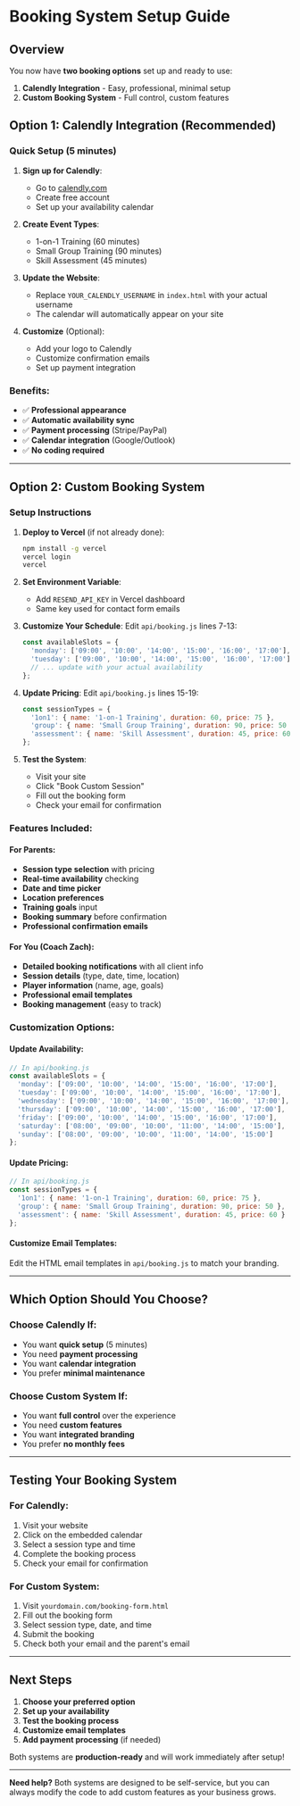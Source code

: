 # Booking System Setup Guide

## Overview

You now have **two booking options** set up and ready to use:

1. **Calendly Integration** - Easy, professional, minimal setup
2. **Custom Booking System** - Full control, custom features

## Option 1: Calendly Integration (Recommended)

### Quick Setup (5 minutes)

1. **Sign up for Calendly**:
   - Go to [calendly.com](https://calendly.com)
   - Create free account
   - Set up your availability calendar

2. **Create Event Types**:
   - 1-on-1 Training (60 minutes)
   - Small Group Training (90 minutes)
   - Skill Assessment (45 minutes)

3. **Update the Website**:
   - Replace `YOUR_CALENDLY_USERNAME` in `index.html` with your actual username
   - The calendar will automatically appear on your site

4. **Customize** (Optional):
   - Add your logo to Calendly
   - Customize confirmation emails
   - Set up payment integration

### Benefits:
- ✅ **Professional appearance**
- ✅ **Automatic availability sync**
- ✅ **Payment processing** (Stripe/PayPal)
- ✅ **Calendar integration** (Google/Outlook)
- ✅ **No coding required**

---

## Option 2: Custom Booking System

### Setup Instructions

1. **Deploy to Vercel** (if not already done):
   ```bash
   npm install -g vercel
   vercel login
   vercel
   ```

2. **Set Environment Variable**:
   - Add `RESEND_API_KEY` in Vercel dashboard
   - Same key used for contact form emails

3. **Customize Your Schedule**:
   Edit `api/booking.js` lines 7-13:
   ```javascript
   const availableSlots = {
     'monday': ['09:00', '10:00', '14:00', '15:00', '16:00', '17:00'],
     'tuesday': ['09:00', '10:00', '14:00', '15:00', '16:00', '17:00'],
     // ... update with your actual availability
   };
   ```

4. **Update Pricing**:
   Edit `api/booking.js` lines 15-19:
   ```javascript
   const sessionTypes = {
     '1on1': { name: '1-on-1 Training', duration: 60, price: 75 },
     'group': { name: 'Small Group Training', duration: 90, price: 50 },
     'assessment': { name: 'Skill Assessment', duration: 45, price: 60 }
   };
   ```

5. **Test the System**:
   - Visit your site
   - Click "Book Custom Session"
   - Fill out the booking form
   - Check your email for confirmation

### Features Included:

#### For Parents:
- **Session type selection** with pricing
- **Real-time availability** checking
- **Date and time picker**
- **Location preferences**
- **Training goals** input
- **Booking summary** before confirmation
- **Professional confirmation emails**

#### For You (Coach Zach):
- **Detailed booking notifications** with all client info
- **Session details** (type, date, time, location)
- **Player information** (name, age, goals)
- **Professional email templates**
- **Booking management** (easy to track)

### Customization Options:

#### Update Availability:
```javascript
// In api/booking.js
const availableSlots = {
  'monday': ['09:00', '10:00', '14:00', '15:00', '16:00', '17:00'],
  'tuesday': ['09:00', '10:00', '14:00', '15:00', '16:00', '17:00'],
  'wednesday': ['09:00', '10:00', '14:00', '15:00', '16:00', '17:00'],
  'thursday': ['09:00', '10:00', '14:00', '15:00', '16:00', '17:00'],
  'friday': ['09:00', '10:00', '14:00', '15:00', '16:00', '17:00'],
  'saturday': ['08:00', '09:00', '10:00', '11:00', '14:00', '15:00'],
  'sunday': ['08:00', '09:00', '10:00', '11:00', '14:00', '15:00']
};
```

#### Update Pricing:
```javascript
// In api/booking.js
const sessionTypes = {
  '1on1': { name: '1-on-1 Training', duration: 60, price: 75 },
  'group': { name: 'Small Group Training', duration: 90, price: 50 },
  'assessment': { name: 'Skill Assessment', duration: 45, price: 60 }
};
```

#### Customize Email Templates:
Edit the HTML email templates in `api/booking.js` to match your branding.

---

## Which Option Should You Choose?

### Choose Calendly If:
- You want **quick setup** (5 minutes)
- You need **payment processing**
- You want **calendar integration**
- You prefer **minimal maintenance**

### Choose Custom System If:
- You want **full control** over the experience
- You need **custom features**
- You want **integrated branding**
- You prefer **no monthly fees**

---

## Testing Your Booking System

### For Calendly:
1. Visit your website
2. Click on the embedded calendar
3. Select a session type and time
4. Complete the booking process
5. Check your email for confirmation

### For Custom System:
1. Visit `yourdomain.com/booking-form.html`
2. Fill out the booking form
3. Select session type, date, and time
4. Submit the booking
5. Check both your email and the parent's email

---

## Next Steps

1. **Choose your preferred option**
2. **Set up your availability**
3. **Test the booking process**
4. **Customize email templates**
5. **Add payment processing** (if needed)

Both systems are **production-ready** and will work immediately after setup!

---

**Need help?** Both systems are designed to be self-service, but you can always modify the code to add custom features as your business grows. 